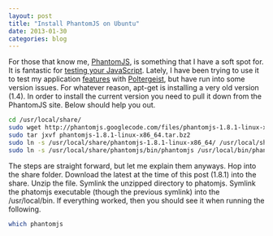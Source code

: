 ```yaml
---
layout: post
title: "Install PhantomJS on Ubuntu"
date: 2013-01-30
categories: blog
---
```


For those that know me, [PhantomJS](http://phantomjs.org/), is something that I have a soft spot for. It is fantastic for [testing your JavaScript](http://codecuriosity.com/blog/2012/09/25/testing-javascript-in-rails/). Lately, I have been trying to use it to test my application [features](http://en.wikipedia.org/wiki/Acceptance_testing) with [Poltergeist](https://github.com/jonleighton/poltergeist), but have run into some version issues. For whatever reason, apt-get is installing a very old version (1.4). In order to install the current version you need to pull it down from the PhantomJS site. Below should help you out.

```bash
cd /usr/local/share/
sudo wget http://phantomjs.googlecode.com/files/phantomjs-1.8.1-linux-x86_64.tar.bz2
sudo tar jxvf phantomjs-1.8.1-linux-x86_64.tar.bz2
sudo ln -s /usr/local/share/phantomjs-1.8.1-linux-x86_64/ /usr/local/share/phantomjs
sudo ln -s /usr/local/share/phantomjs/bin/phantomjs /usr/local/bin/phantomjs
```

The steps are straight forward, but let me explain them anyways. Hop into the share folder. Download the latest at the time of this post (1.8.1) into the share. Unzip the file. Symlink the unzipped directory to phatomjs. Symlink the phatomjs executable (though the previous symlink) into the /usr/local/bin. If everything worked, then you should see it when running the following.

```bash
which phantomjs
```
